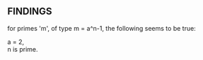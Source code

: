 ## FINDINGS

for primes 'm', of type m = a^n-1, the following seems to be true:

a = 2, \
n is prime.
